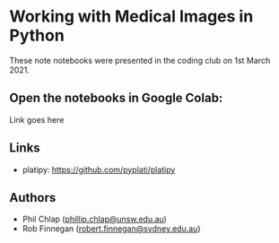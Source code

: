 # Working with Medical Images in Python

These note notebooks were presented in the coding club on 1st March 2021.

## Open the notebooks in Google Colab:

Link goes here

## Links

- platipy: <https://github.com/pyplati/platipy>

## Authors

 - Phil Chlap (<phillip.chlap@unsw.edu.au>)
- Rob Finnegan (<robert.finnegan@sydney.edu.au>)